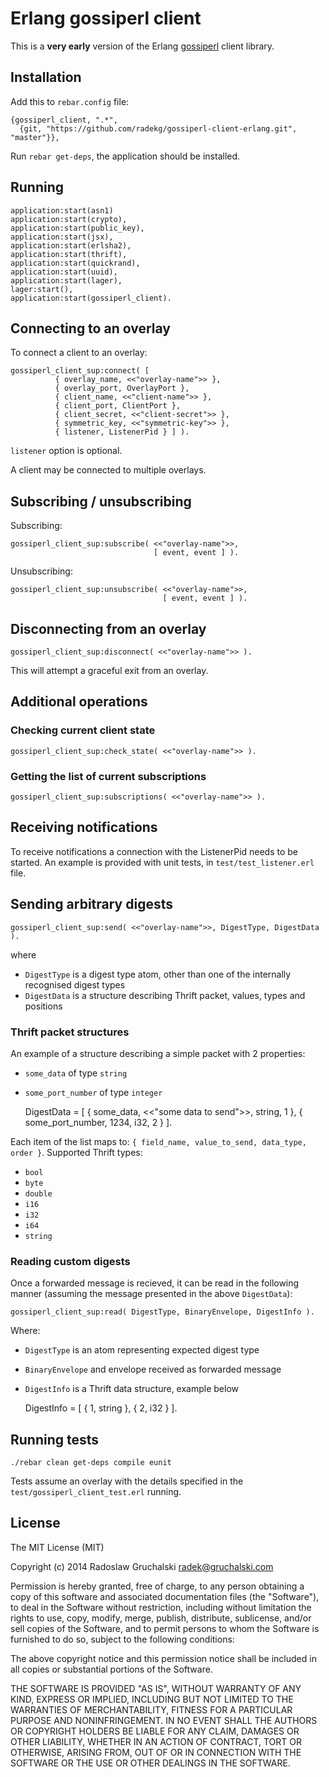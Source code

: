 # Erlang gossiperl client

This is a **very early** version of the Erlang [gossiperl](https://github.com/radekg/gossiperl) client library.

## Installation

Add this to `rebar.config` file:

    {gossiperl_client, ".*",
      {git, "https://github.com/radekg/gossiperl-client-erlang.git", "master"}},

Run `rebar get-deps`, the application should be installed.

## Running

    application:start(asn1)
    application:start(crypto),
    application:start(public_key),
    application:start(jsx),
    application:start(erlsha2),
    application:start(thrift),
    application:start(quickrand),
    application:start(uuid),
    application:start(lager),
    lager:start(),
    application:start(gossiperl_client).

## Connecting to an overlay

To connect a client to an overlay:

    gossiperl_client_sup:connect( [
              { overlay_name, <<"overlay-name">> },
              { overlay_port, OverlayPort },
              { client_name, <<"client-name">> },
              { client_port, ClientPort },
              { client_secret, <<"client-secret">> },
              { symmetric_key, <<"symmetric-key">> },
              { listener, ListenerPid } ] ).

`listener` option is optional.

A client may be connected to multiple overlays.

## Subscribing / unsubscribing

Subscribing:

    gossiperl_client_sup:subscribe( <<"overlay-name">>,
                                    [ event, event ] ).

Unsubscribing:

    gossiperl_client_sup:unsubscribe( <<"overlay-name">>,
                                      [ event, event ] ).

## Disconnecting from an overlay

    gossiperl_client_sup:disconnect( <<"overlay-name">> ).

This will attempt a graceful exit from an overlay.

## Additional operations

### Checking current client state

    gossiperl_client_sup:check_state( <<"overlay-name">> ).

### Getting the list of current subscriptions

    gossiperl_client_sup:subscriptions( <<"overlay-name">> ).

## Receiving notifications

To receive notifications a connection with the ListenerPid needs to be started. An example is provided with unit tests, in `test/test_listener.erl` file.

## Sending arbitrary digests

    gossiperl_client_sup:send( <<"overlay-name">>, DigestType, DigestData ).

where

- `DigestType` is a digest type atom, other than one of the internally recognised digest types
- `DigestData` is a structure describing Thrift packet, values, types and positions

### Thrift packet structures

An example of a structure describing a simple packet with 2 properties:

- `some_data` of type `string`
- `some_port_number` of type `integer`

    DigestData = [ { some_data, <<"some data to send">>, string, 1 },
                   { some_port_number, 1234, i32, 2 } ].

Each item of the list maps to: `{ field_name, value_to_send, data_type, order }`. Supported Thrift types:

- `bool`
- `byte`
- `double`
- `i16`
- `i32`
- `i64`
- `string`

### Reading custom digests

Once a forwarded message is recieved, it can be read in the following manner (assuming the message presented in the above `DigestData`):

    gossiperl_client_sup:read( DigestType, BinaryEnvelope, DigestInfo ).

Where:

- `DigestType` is an atom representing expected digest type
- `BinaryEnvelope` and envelope received as forwarded message
- `DigestInfo` is a Thrift data structure, example below

    DigestInfo = [ { 1, string },
                   { 2, i32 } ].

## Running tests

    ./rebar clean get-deps compile eunit

Tests assume an overlay with the details specified in the `test/gossiperl_client_test.erl` running.

## License

The MIT License (MIT)

Copyright (c) 2014 Radoslaw Gruchalski <radek@gruchalski.com>

Permission is hereby granted, free of charge, to any person obtaining a copy
of this software and associated documentation files (the "Software"), to deal
in the Software without restriction, including without limitation the rights
to use, copy, modify, merge, publish, distribute, sublicense, and/or sell
copies of the Software, and to permit persons to whom the Software is
furnished to do so, subject to the following conditions:

The above copyright notice and this permission notice shall be included in
all copies or substantial portions of the Software.

THE SOFTWARE IS PROVIDED "AS IS", WITHOUT WARRANTY OF ANY KIND, EXPRESS OR
IMPLIED, INCLUDING BUT NOT LIMITED TO THE WARRANTIES OF MERCHANTABILITY,
FITNESS FOR A PARTICULAR PURPOSE AND NONINFRINGEMENT. IN NO EVENT SHALL THE
AUTHORS OR COPYRIGHT HOLDERS BE LIABLE FOR ANY CLAIM, DAMAGES OR OTHER
LIABILITY, WHETHER IN AN ACTION OF CONTRACT, TORT OR OTHERWISE, ARISING FROM,
OUT OF OR IN CONNECTION WITH THE SOFTWARE OR THE USE OR OTHER DEALINGS IN
THE SOFTWARE.